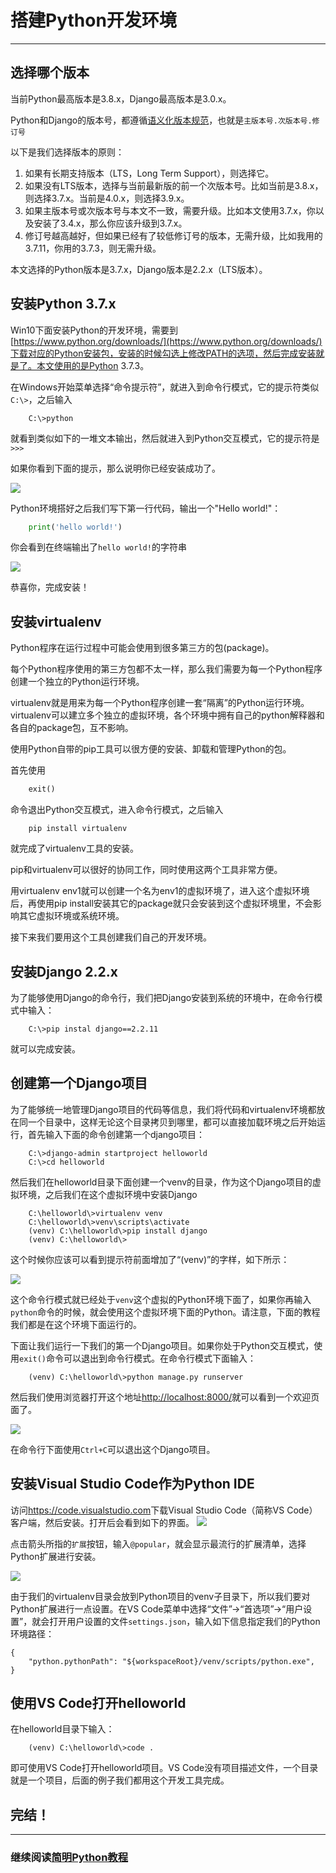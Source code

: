 # 搭建Python开发环境
---

## 选择哪个版本

当前Python最高版本是3.8.x，Django最高版本是3.0.x。

Python和Django的版本号，都遵循[语义化版本规范](https://semver.org/lang/zh-CN/)，也就是`主版本号.次版本号.修订号`

以下是我们选择版本的原则：

1. 如果有长期支持版本（LTS，Long Term Support），则选择它。
2. 如果没有LTS版本，选择与当前最新版的前一个次版本号。比如当前是3.8.x，则选择3.7.x。当前是4.0.x，则选择3.9.x。
3. 如果主版本号或次版本号与本文不一致，需要升级。比如本文使用3.7.x，你以及安装了3.4.x，那么你应该升级到3.7.x。
4. 修订号越高越好，但如果已经有了较低修订号的版本，无需升级，比如我用的3.7.11，你用的3.7.3，则无需升级。

本文选择的Python版本是3.7.x，Django版本是2.2.x（LTS版本）。

## 安装Python 3.7.x

Win10下面安装Python的开发环境，需要到[https://www.python.org/downloads/](https://www.python.org/downloads/)下载对应的Python安装包，安装的时候勾选上修改PATH的选项，然后完成安装就是了。本文使用的是Python 3.7.3。

在Windows开始菜单选择“命令提示符”，就进入到命令行模式，它的提示符类似`C:\>`，之后输入

```shell
    C:\>python
```

就看到类似如下的一堆文本输出，然后就进入到Python交互模式，它的提示符是`>>>`

如果你看到下面的提示，那么说明你已经安装成功了。

![](./installpython.png)

Python环境搭好之后我们写下第一行代码，输出一个"Hello world!"：

```python
    print('hello world!')
```

你会看到在终端输出了`hello world!`的字符串

![](./hello-world.png)

恭喜你，完成安装！

## 安装virtualenv

Python程序在运行过程中可能会使用到很多第三方的包(package)。

每个Python程序使用的第三方包都不太一样，那么我们需要为每一个Python程序创建一个独立的Python运行环境。

virtualenv就是用来为每一个Python程序创建一套“隔离”的Python运行环境。virtualenv可以建立多个独立的虚拟环境，各个环境中拥有自己的python解释器和各自的package包，互不影响。

使用Python自带的pip工具可以很方便的安装、卸载和管理Python的包。

首先使用

```python
    exit()
```

命令退出Python交互模式，进入命令行模式，之后输入

```shell
    pip install virtualenv
```

就完成了virtualenv工具的安装。

pip和virtualenv可以很好的协同工作，同时使用这两个工具非常方便。

用virtualenv env1就可以创建一个名为env1的虚拟环境了，进入这个虚拟环境后，再使用pip install安装其它的package就只会安装到这个虚拟环境里，不会影响其它虚拟环境或系统环境。

接下来我们要用这个工具创建我们自己的开发环境。

## 安装Django 2.2.x

为了能够使用Django的命令行，我们把Django安装到系统的环境中，在命令行模式中输入：

```shell
    C:\>pip instal django==2.2.11
```

就可以完成安装。

## 创建第一个Django项目

为了能够统一地管理Django项目的代码等信息，我们将代码和virtualenv环境都放在同一个目录中，这样无论这个目录拷贝到哪里，都可以直接加载环境之后开始运行，首先输入下面的命令创建第一个django项目：

```
    C:\>django-admin startproject helloworld
    C:\>cd helloworld
```

然后我们在helloworld目录下面创建一个venv的目录，作为这个Django项目的虚拟环境，之后我们在这个虚拟环境中安装Django

```
    C:\helloworld\>virtualenv venv
    C:\helloworld\>venv\scripts\activate
    (venv) C:\helloworld\>pip install django
    (venv) C:\helloworld\>
```

这个时候你应该可以看到提示符前面增加了“(venv)”的字样，如下所示：

![](./virtualenv.png)

这个命令行模式就已经处于`venv`这个虚拟的Python环境下面了，如果你再输入`python`命令的时候，就会使用这个虚拟环境下面的Python。请注意，下面的教程我们都是在这个环境下面运行的。

下面让我们运行一下我们的第一个Django项目。如果你处于Python交互模式，使用`exit()`命令可以退出到命令行模式。在命令行模式下面输入：

```
    (venv) C:\helloworld\>python manage.py runserver
```

然后我们使用浏览器打开这个地址[http://localhost:8000/](http://localhost:8000/)就可以看到一个欢迎页面了。

![](./first_django.png)

在命令行下面使用`Ctrl+C`可以退出这个Django项目。

## 安装Visual Studio Code作为Python IDE

访问<https://code.visualstudio.com>下载Visual Studio Code（简称VS Code）客户端，然后安装。打开后会看到如下的界面。
![](./vscode1.png)

点击箭头所指的`扩展`按钮，输入`@popular`，就会显示最流行的扩展清单，选择Python扩展进行安装。

![](./home-screenshot-win.png)

由于我们的virtualenv目录会放到Python项目的venv子目录下，所以我们要对Python扩展进行一点设置。在VS Code菜单中选择“文件”->“首选项”->“用户设置”，就会打开用户设置的文件`settings.json`，输入如下信息指定我们的Python环境路径：

```
{
    "python.pythonPath": "${workspaceRoot}/venv/scripts/python.exe",
}
```

## 使用VS Code打开helloworld

在helloworld目录下输入：

```
    (venv) C:\helloworld\>code .
```

即可使用VS Code打开helloworld项目。VS Code没有项目描述文件，一个目录就是一个项目，后面的例子我们都用这个开发工具完成。

## 完结！ 

--------------------------------------------------

### 继续阅读[简明Python教程](../a-byte-of-python3/index.md)